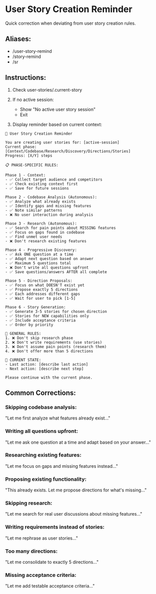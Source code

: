# User Story Creation Reminder

Quick correction when deviating from user story creation rules.

## Aliases:
- /user-story-remind
- /story-remind
- /sr

## Instructions:

1. Check user-stories/.current-story
2. If no active session:
   - Show "No active user story session"
   - Exit

3. Display reminder based on current context:

```
🔔 User Story Creation Reminder

You are creating user stories for: [active-session]
Current phase: [Context/Codebase/Research/Discovery/Directions/Stories]
Progress: [X/Y] steps

📋 PHASE-SPECIFIC RULES:

Phase 1 - Context:
- ✅ Collect target audience and competitors
- ✅ Check existing context first
- ✅ Save for future sessions

Phase 2 - Codebase Analysis (Autonomous):
- ✅ Analyze what already exists
- ✅ Identify gaps and missing features
- ✅ Note similar patterns
- ❌ No user interaction during analysis

Phase 3 - Research (Autonomous):
- ✅ Search for pain points about MISSING features
- ✅ Focus on gaps found in codebase
- ✅ Find unmet user needs
- ❌ Don't research existing features

Phase 4 - Progressive Discovery:
- ✅ Ask ONE question at a time
- ✅ Adapt next question based on answer
- ✅ Maximum 5 questions total
- ❌ Don't write all questions upfront
- ✅ Save questions/answers AFTER all complete

Phase 5 - Direction Proposals:
- ✅ Focus on what DOESN'T exist yet
- ✅ Propose exactly 5 directions
- ✅ Each addresses different gaps
- ✅ Wait for user to pick [1-5]

Phase 6 - Story Generation:
- ✅ Generate 3-5 stories for chosen direction
- ✅ Stories for NEW capabilities only
- ✅ Include acceptance criteria
- ✅ Order by priority

🚫 GENERAL RULES:
1. ❌ Don't skip research phase
2. ❌ Don't write requirements (use stories)
3. ❌ Don't assume pain points (research them)
4. ❌ Don't offer more than 5 directions

📍 CURRENT STATE:
- Last action: [describe last action]
- Next action: [describe next step]

Please continue with the current phase.
```

## Common Corrections:

### Skipping codebase analysis:
"Let me first analyze what features already exist..."

### Writing all questions upfront:
"Let me ask one question at a time and adapt based on your answer..."

### Researching existing features:
"Let me focus on gaps and missing features instead..."

### Proposing existing functionality:
"This already exists. Let me propose directions for what's missing..."

### Skipping research:
"Let me search for real user discussions about missing features..."

### Writing requirements instead of stories:
"Let me rephrase as user stories..."

### Too many directions:
"Let me consolidate to exactly 5 directions..."

### Missing acceptance criteria:
"Let me add testable acceptance criteria..."